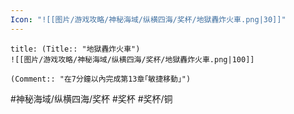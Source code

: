 ```yaml
---
Icon: "![[图片/游戏攻略/神秘海域/纵横四海/奖杯/地獄轟炸火車.png|30]]"
---
```

```ad-common-bronze-trophy
title: (Title:: "地獄轟炸火車")
![[图片/游戏攻略/神秘海域/纵横四海/奖杯/地獄轟炸火車.png|100]]

(Comment:: "在7分鐘以內完成第13章｢敏捷移動｣")
```

#神秘海域/纵横四海/奖杯 #奖杯 #奖杯/铜
